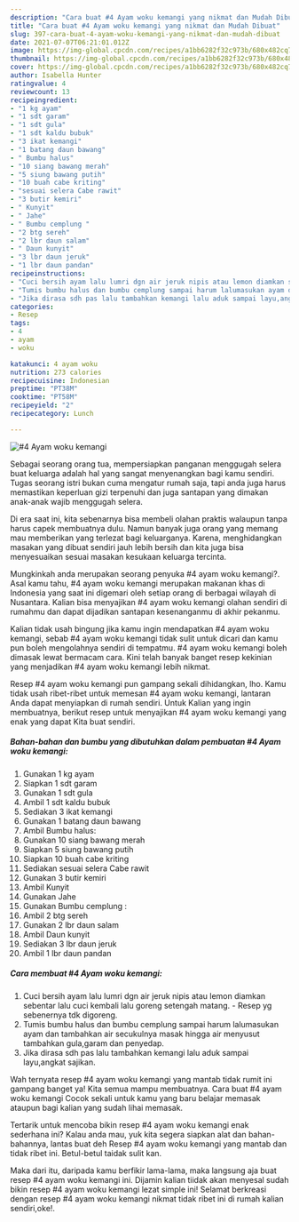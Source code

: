 ```yaml
---
description: "Cara buat #4 Ayam woku kemangi yang nikmat dan Mudah Dibuat"
title: "Cara buat #4 Ayam woku kemangi yang nikmat dan Mudah Dibuat"
slug: 397-cara-buat-4-ayam-woku-kemangi-yang-nikmat-dan-mudah-dibuat
date: 2021-07-07T06:21:01.012Z
image: https://img-global.cpcdn.com/recipes/a1bb6282f32c973b/680x482cq70/4-ayam-woku-kemangi-foto-resep-utama.jpg
thumbnail: https://img-global.cpcdn.com/recipes/a1bb6282f32c973b/680x482cq70/4-ayam-woku-kemangi-foto-resep-utama.jpg
cover: https://img-global.cpcdn.com/recipes/a1bb6282f32c973b/680x482cq70/4-ayam-woku-kemangi-foto-resep-utama.jpg
author: Isabella Hunter
ratingvalue: 4
reviewcount: 13
recipeingredient:
- "1 kg ayam"
- "1 sdt garam"
- "1 sdt gula"
- "1 sdt kaldu bubuk"
- "3 ikat kemangi"
- "1 batang daun bawang"
- " Bumbu halus"
- "10 siang bawang merah"
- "5 siung bawang putih"
- "10 buah cabe kriting"
- "sesuai selera Cabe rawit"
- "3 butir kemiri"
- " Kunyit"
- " Jahe"
- " Bumbu cemplung "
- "2 btg sereh"
- "2 lbr daun salam"
- " Daun kunyit"
- "3 lbr daun jeruk"
- "1 lbr daun pandan"
recipeinstructions:
- "Cuci bersih ayam lalu lumri dgn air jeruk nipis atau lemon diamkan sebentar lalu cuci kembali lalu goreng setengah matang. Resep yg sebenernya tdk digoreng."
- "Tumis bumbu halus dan bumbu cemplung sampai harum lalumasukan ayam dan tambahkan air secukulnya masak hingga air menyusut tambahkan gula,garam dan penyedap."
- "Jika dirasa sdh pas lalu tambahkan kemangi lalu aduk sampai layu,angkat sajikan."
categories:
- Resep
tags:
- 4
- ayam
- woku

katakunci: 4 ayam woku 
nutrition: 273 calories
recipecuisine: Indonesian
preptime: "PT38M"
cooktime: "PT58M"
recipeyield: "2"
recipecategory: Lunch

---
```



![#4 Ayam woku kemangi](https://img-global.cpcdn.com/recipes/a1bb6282f32c973b/680x482cq70/4-ayam-woku-kemangi-foto-resep-utama.jpg)

Sebagai seorang orang tua, mempersiapkan panganan menggugah selera buat keluarga adalah hal yang sangat menyenangkan bagi kamu sendiri. Tugas seorang istri bukan cuma mengatur rumah saja, tapi anda juga harus memastikan keperluan gizi terpenuhi dan juga santapan yang dimakan anak-anak wajib menggugah selera.

Di era  saat ini, kita sebenarnya bisa membeli olahan praktis walaupun tanpa harus capek membuatnya dulu. Namun banyak juga orang yang memang mau memberikan yang terlezat bagi keluarganya. Karena, menghidangkan masakan yang dibuat sendiri jauh lebih bersih dan kita juga bisa menyesuaikan sesuai masakan kesukaan keluarga tercinta. 



Mungkinkah anda merupakan seorang penyuka #4 ayam woku kemangi?. Asal kamu tahu, #4 ayam woku kemangi merupakan makanan khas di Indonesia yang saat ini digemari oleh setiap orang di berbagai wilayah di Nusantara. Kalian bisa menyajikan #4 ayam woku kemangi olahan sendiri di rumahmu dan dapat dijadikan santapan kesenanganmu di akhir pekanmu.

Kalian tidak usah bingung jika kamu ingin mendapatkan #4 ayam woku kemangi, sebab #4 ayam woku kemangi tidak sulit untuk dicari dan kamu pun boleh mengolahnya sendiri di tempatmu. #4 ayam woku kemangi boleh dimasak lewat bermacam cara. Kini telah banyak banget resep kekinian yang menjadikan #4 ayam woku kemangi lebih nikmat.

Resep #4 ayam woku kemangi pun gampang sekali dihidangkan, lho. Kamu tidak usah ribet-ribet untuk memesan #4 ayam woku kemangi, lantaran Anda dapat menyiapkan di rumah sendiri. Untuk Kalian yang ingin membuatnya, berikut resep untuk menyajikan #4 ayam woku kemangi yang enak yang dapat Kita buat sendiri.

<!--inarticleads1-->

##### Bahan-bahan dan bumbu yang dibutuhkan dalam pembuatan #4 Ayam woku kemangi:

1. Gunakan 1 kg ayam
1. Siapkan 1 sdt garam
1. Gunakan 1 sdt gula
1. Ambil 1 sdt kaldu bubuk
1. Sediakan 3 ikat kemangi
1. Gunakan 1 batang daun bawang
1. Ambil  Bumbu halus:
1. Gunakan 10 siang bawang merah
1. Siapkan 5 siung bawang putih
1. Siapkan 10 buah cabe kriting
1. Sediakan sesuai selera Cabe rawit
1. Gunakan 3 butir kemiri
1. Ambil  Kunyit
1. Gunakan  Jahe
1. Gunakan  Bumbu cemplung :
1. Ambil 2 btg sereh
1. Gunakan 2 lbr daun salam
1. Ambil  Daun kunyit
1. Sediakan 3 lbr daun jeruk
1. Ambil 1 lbr daun pandan




<!--inarticleads2-->

##### Cara membuat #4 Ayam woku kemangi:

1. Cuci bersih ayam lalu lumri dgn air jeruk nipis atau lemon diamkan sebentar lalu cuci kembali lalu goreng setengah matang. - Resep yg sebenernya tdk digoreng.
1. Tumis bumbu halus dan bumbu cemplung sampai harum lalumasukan ayam dan tambahkan air secukulnya masak hingga air menyusut tambahkan gula,garam dan penyedap.
1. Jika dirasa sdh pas lalu tambahkan kemangi lalu aduk sampai layu,angkat sajikan.




Wah ternyata resep #4 ayam woku kemangi yang mantab tidak rumit ini gampang banget ya! Kita semua mampu membuatnya. Cara buat #4 ayam woku kemangi Cocok sekali untuk kamu yang baru belajar memasak ataupun bagi kalian yang sudah lihai memasak.

Tertarik untuk mencoba bikin resep #4 ayam woku kemangi enak sederhana ini? Kalau anda mau, yuk kita segera siapkan alat dan bahan-bahannya, lantas buat deh Resep #4 ayam woku kemangi yang mantab dan tidak ribet ini. Betul-betul taidak sulit kan. 

Maka dari itu, daripada kamu berfikir lama-lama, maka langsung aja buat resep #4 ayam woku kemangi ini. Dijamin kalian tiidak akan menyesal sudah bikin resep #4 ayam woku kemangi lezat simple ini! Selamat berkreasi dengan resep #4 ayam woku kemangi nikmat tidak ribet ini di rumah kalian sendiri,oke!.

